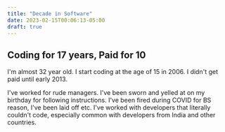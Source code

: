 ```yaml
---
title: "Decade in Software"
date: 2023-02-15T00:06:13-05:00
draft: true
---
```


## Coding for 17 years, Paid for 10

I'm almost 32 year old. I start coding at the age of 15 in 2006. I didn't get paid until early 2013.

I've worked for rude managers. I've been sworn and yelled at on my birthday for following instructions.
I've been fired during COVID for BS reason, I've been laid off etc. I've worked with developers that literally couldn't code, especially common
with developers from India and other countries.
